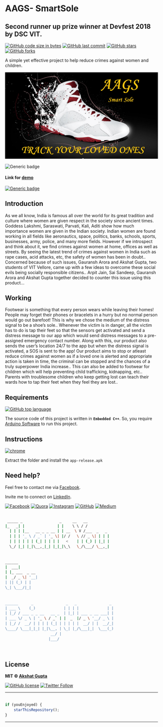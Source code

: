 # AAGS- SmartSole

## Second runner up prize winner at Devfest 2018 by DSC VIT. 

[![GitHub code size in bytes](https://img.shields.io/github/languages/code-size/akshatvg/AAGS-SmartSole?logo=github&style=social)](https://github.com/akshatvg/) [![GitHub last commit](https://img.shields.io/github/last-commit/akshatvg/AAGS-SmartSole?style=social&logo=git)](https://github.com/akshatvg/) [![GitHub stars](https://img.shields.io/github/stars/akshatvg/AAGS-SmartSole?style=social)](https://github.com/akshatvg/AAGS-SmartSole/stargazers) [![GitHub forks](https://img.shields.io/github/forks/akshatvg/AAGS-SmartSole?style=social&logo=git)](https://github.com/akshatvg/AAGS-SmartSole/network)

A simple yet effective project to help reduce crimes against women and children. 

<p align="center">
<a href="https://github.com/akshatvg/AAGS-SmartSole/blob/master/App%20APK/app-release.apk">
<img src="https://github.com/akshatvg/AAGS-SmartSole/blob/master/Product%20Pictures/Header%20Picture.jpg" alt="AAGS-SmartSole Logo"/>
</a>
</p>

![Generic badge](https://img.shields.io/badge/AAGS-SmartSole-orange)

#### Link for [demo](https://www.youtube.com/watch?v=PB0R0Jtz7fI&t) 

[![Generic badge](https://img.shields.io/badge/view-demo-orange)](https://www.youtube.com/watch?v=PB0R0Jtz7fI&t)

## Introduction

As we all know, India is famous all over the world for its great tradition and culture where women are given respect in the society since ancient times. Goddess Lakshmi, Saraswati, Parvati, Kali, Aditi show how much importance women are given in the Indian society. Indian women are found working in all fields like aeronautics, space, politics, banks, schools, sports, businesses, army, police, and many more fields. However if we introspect and think about it, we find crimes against women at home, offices as well as streets. By seeing the latest trend of crimes against women in India such as rape cases, acid attacks, etc, the safety of women has been in doubt.. Concerned because of such issues, Gauransh Arora and Akshat Gupta, two students of VIT Vellore, came up with a few ideas to overcome these social evils being socially responsible citizens.. Arpit Jain, Sai Sandeep, Gauransh Arora and Akshat Gupta together decided to counter this issue using this product…

## Working

Footwear is something that every person wears while leaving their homes! People may forget their phones or bracelets in a hurry but no normal person would go out barefoot!  This is why we chose the medium of the distress signal to be a shoe’s sole.. Whenever the victim is in danger, all the victim has to do is tap their feet so that the sensors get activated and send a distress message to our app which would send distress messages to a pre-assigned emergency contact number. Along with this, our product also sends the user’s location 24/7 to the app but when the distress signal is activated, a SOS is sent to the app! Our product aims to stop or atleast reduce crimes against women as if a loved one is alerted and appropriate action is taken in time, the criminal can be stopped and the chances of a truly superpower India increase.. This can also be added to footwear for children which will help preventing child trafficking, kidnapping, etc.. Parents with troublesome children who keep getting lost can teach their wards how to tap their feet when they feel they are lost.. 

## Requirements

[![GitHub top language](https://img.shields.io/github/languages/top/akshatvg/AAGS-SmartSole?logo=c++&style=social)](https://github.com/akshatvg/)

The source code of this project is written in **`Embedded C++`**. So, you require <a href="https://www.arduino.cc/en/Main/Software">Arduino Software</a> to run this project. 

## Instructions

[![chrome](https://img.shields.io/badge/Install-APK-lightgrey.svg?logo=google-chrome&style=popout&logoColor=red)](https://github.com/akshatvg/AAGS-SmartSole/blob/master/App%20APK/app-release.apk)

Extract the folder and install the `app-release.apk` 

## Need help?

Feel free to contact me via [Facebook](https://www.facebook.com/akshatvg). 

Invite me to connect on [LinkedIn](https://www.linkedin.com/in/akshatvg/). 

[![Facebook](https://img.shields.io/badge/Facebook-add-blue.svg?logo=facebook&logoColor=white)](https://www.facebook.com/akshatvg) [![Quora](https://img.shields.io/badge/Quora-ask-red.svg?logo=quora)](https://www.quora.com/profile/Akshat-Gupta-279) [![Instagram](https://img.shields.io/badge/Instagram-follow-purple.svg?logo=instagram&logoColor=white)](https://www.instagram.com/akshatvg/) [![GitHub](https://img.shields.io/badge/Snapchat-add-yellow.svg?logo=snapchat&logoColor=white)](https://www.snapchat.com/add/akshatvg) [![Medium](https://img.shields.io/badge/Medium-follow-black.svg?logo=medium&logoColor=white)](https://medium.com/@akshatvg)

``` bash

 _____ _                 _     __   __            
|_   _| |               | |    \ \ / /            
  | | | |__   __ _ _ __ | | __  \ V /___  _   _   
  | | | '_ \ / _` | '_ \| |/ /   \ // _ \| | | |  
  | | | | | | (_| | | | |   <    | | (_) | |_| |  
  \_/ |_| |_|\__,_|_| |_|_|\_\   \_/\___/ \__,_|  
                                                  
                                                  
______                                            
|  ___|                                           
| |_ ___  _ __                                    
|  _/ _ \| '__|                                   
| || (_) | |                                      
\_| \___/|_|                                      
                                                  
                                                  
______      _               _   _               _ 
| ___ \    (_)             | | | |             | |
| |_/ / ___ _ _ __   __ _  | |_| | ___ _ __ ___| |
| ___ \/ _ \ | '_ \ / _` | |  _  |/ _ \ '__/ _ \ |
| |_/ /  __/ | | | | (_| | | | | |  __/ | |  __/_|
\____/ \___|_|_| |_|\__, | \_| |_/\___|_|  \___(_)
                     __/ |                        
                    |___/                         

 

```

## License

**MIT &copy; [Akshat Gupta](https://github.com/akshatvg/AAGS-SmartSole/blob/master/LICENSE)**

[![GitHub license](https://img.shields.io/github/license/akshatvg/AAGS-SmartSole?style=social&logo=github)](https://github.com/akshatvg/AAGS-SmartSole/blob/master/LICENSE) [![Twitter Follow](https://img.shields.io/twitter/follow/akshatvg?style=social)](https://twitter.com/akshatvg)

---------

```javascript

if (youEnjoyed) {
    starThisRepository();
}

```

-----------